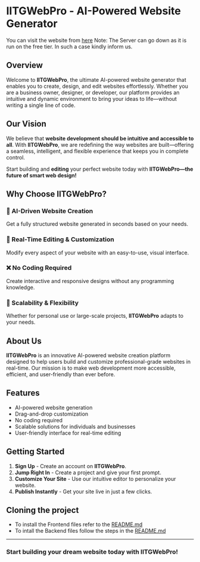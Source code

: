 # IITGWebPro - AI-Powered Website Generator
You can visit the website from [here](https://kriti-ai-web.vercel.app) 
Note: The Server can go down as it is run on the free tier. In such a case kindly inform us.

## Overview

Welcome to **IITGWebPro**, the ultimate AI-powered website generator that enables you to create, design, and edit websites effortlessly. Whether you are a business owner, designer, or developer, our platform provides an intuitive and dynamic environment to bring your ideas to life—without writing a single line of code.

## Our Vision

We believe that **website development should be intuitive and accessible to all**. With **IITGWebPro**, we are redefining the way websites are built—offering a seamless, intelligent, and flexible experience that keeps you in complete control.

Start building and **editing** your perfect website today with **IITGWebPro—the future of smart web design!**

## Why Choose IITGWebPro?

### 🚀 AI-Driven Website Creation

Get a fully structured website generated in seconds based on your needs.

### 🎨 Real-Time Editing & Customization

Modify every aspect of your website with an easy-to-use, visual interface.

### ❌ No Coding Required

Create interactive and responsive designs without any programming knowledge.

### 🔄 Scalability & Flexibility

Whether for personal use or large-scale projects, **IITGWebPro** adapts to your needs.

## About Us

**IITGWebPro** is an innovative AI-powered website creation platform designed to help users build and customize professional-grade websites in real-time. Our mission is to make web development more accessible, efficient, and user-friendly than ever before.

## Features

- AI-powered website generation
- Drag-and-drop customization
- No coding required
- Scalable solutions for individuals and businesses
- User-friendly interface for real-time editing

## Getting Started

1. **Sign Up** - Create an account on **IITGWebPro**.
2. **Jump Right In** - Create a project and give your first prompt.
3. **Customize Your Site** - Use our intuitive editor to personalize your website.
4. **Publish Instantly** - Get your site live in just a few clicks.

## Cloning the project

- To install the Frontend files refer to the [README.md](frontend/README.md)
- To intall the Backend files follow the steps in the [README.md](backend/README.md)

---

### Start building your dream website today with **IITGWebPro**!
